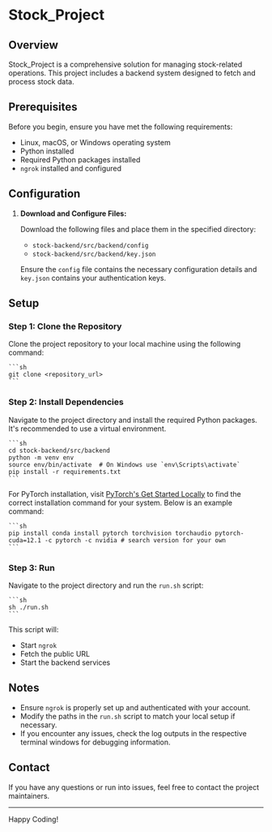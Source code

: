 # Stock_Project

## Overview

Stock_Project is a comprehensive solution for managing stock-related operations. This project includes a backend system designed to fetch and process stock data.

## Prerequisites

Before you begin, ensure you have met the following requirements:

- Linux, macOS, or Windows operating system
- Python installed
- Required Python packages installed
- `ngrok` installed and configured

## Configuration

1. **Download and Configure Files:**

    Download the following files and place them in the specified directory:

    - `stock-backend/src/backend/config`
    - `stock-backend/src/backend/key.json`

    Ensure the `config` file contains the necessary configuration details and `key.json` contains your authentication keys.

## Setup

### Step 1: Clone the Repository

Clone the project repository to your local machine using the following command:

    ```sh
    git clone <repository_url>
    ```

### Step 2: Install Dependencies

Navigate to the project directory and install the required Python packages. It's recommended to use a virtual environment.

    ```sh
    cd stock-backend/src/backend
    python -m venv env
    source env/bin/activate  # On Windows use `env\Scripts\activate`
    pip install -r requirements.txt
    ```

For PyTorch installation, visit [PyTorch's Get Started Locally](https://pytorch.org/get-started/locally/) to find the correct installation command for your system. Below is an example command:

    ```sh
    pip install conda install pytorch torchvision torchaudio pytorch-cuda=12.1 -c pytorch -c nvidia # search version for your own
    ```

### Step 3: Run

Navigate to the project directory and run the `run.sh` script:

    ```sh
    sh ./run.sh
    ```

This script will:
- Start `ngrok`
- Fetch the public URL
- Start the backend services

## Notes

- Ensure `ngrok` is properly set up and authenticated with your account.
- Modify the paths in the `run.sh` script to match your local setup if necessary.
- If you encounter any issues, check the log outputs in the respective terminal windows for debugging information.

## Contact

If you have any questions or run into issues, feel free to contact the project maintainers.

---

Happy Coding!
